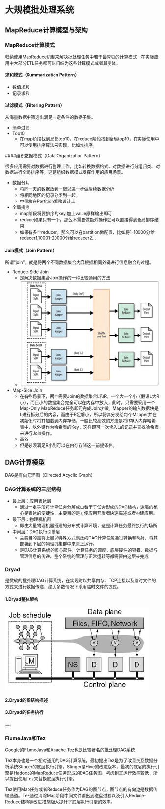 # 大规模批处理系统

## MapReduce计算模型与架构

### MapReduce计算模式

归纳使用MapReduce机制来解决批处理任务中若干最常见的计算模式，在实际应用中大部分ETL任务都可以归结为这些计算模式或者其变体。

#### 求和模式（Summarization Pattern）

* 数值求和
* 记录求和

#### 过滤模式（Filtering Pattern）

从海量数据中筛选出满足一定条件的数据子集。

* 简单过滤
* Top10
  * 在map阶段找到局部top10，在reduce阶段找到全局top10，在实际使用中可以使用排序算法来实现，比如堆排序。

####组织数据模式（Data Organization Pattern）

很多应用需要对数据进行整理工作，比如转换数据格式、对数据进行分组归类、对数据进行全局排序等，这是组织数据模式发挥作用的应用场景。

* 数据分片
  * 将同一天的数据放到一起以进一步做后续数据分析
  * 将相同地区的记录分类到一起。
  * 中信放在Partition策略设计上
* 全局排序
  * map阶段将要排序的key,加上value原样输出即可
  * reduce如果只有一个，那么不需要做额外操作就可以直接得到全局排序结果
  * 如果有多个reducer，那么可以在partition做配置，比如将1-10000分给reducer1,10001-20000分给reducer2...

#### Join模式（Join Pattern）

所谓“join”，就是将两个不同数据集合内容根据相同外键进行信息融合的过程。

* Reduce-Side Join
  * 是解决数据集合Join操作的一种比较通用的方法
  * <img src="../resources/reduce-side-join.png">
* Map-Side Join
  * 在有些场景下，两个需要Join的数据集合L和R，一个大一个小（假设L大R小），而且小的数据集合完全可以在内存中放入，此时，只需要采用一个Map-Only MapReduce任务即可完成Join才做。Mapper的输入数据块是L进行拆分后的内容，而由于R足够小，所以将其分发给每个Mapper并在初始化时将其加载到内存存储，一般比较高效的方法是将R存入内存哈希表中，以外键作为哈希表的Key，这样即可一次读入L的记录并查找哈希表来进行Join操作。
  * 高效
  * 但是必须满足R小到可以在内存存储这一前提条件。

## DAG计算模型

DAG是有向无环图（Directed Acyclic Graph）

### DAG计算系统的三层结构

* 最上层：应用表达层
  * 通过一定手段将计算任务分解成由若干子任务形成的DAG结构，这层的核心是表达的便捷性，主要目的是方便应用开发者快速描述或者构建应用。
* 最下层：物理机机群
  * 即由大量物理机器搭建的分布式计算环境，这是计算任务最终执行的场所
* 中间层：DAG执行引擎层
  * 主要目的是将上层以特殊方式表达的DAG计算任务通过转换和映射，将其部署到下层的物理机集群中来真正运行。
  * 是DAG计算系统的核心部件，计算任务的调度、底层硬件的容错、数据与管理信息的传递、整个系统的管理与正常运转等都需要由这层来完成

### Dryad

是微软的批处理DAG计算系统，在实现时以共享内存、TCP连接以及临时文件的方式来进行数据传递，绝大多数情况下采用临时文件的方式。

#### 1.Dryad整体架构

<img src="../resources/Dryad整体架构.jpg">

#### 2.Dryad的图结构描述

#### 3.Dryad的任务执行

。。。

### FlumeJava和Tez

Google的FlumeJava和Apache Tez也是比较著名的批处理DAG系统

Tez本身也是一个相对通用的DAG计算系统，最初提出Tez是为了改善交互数据分析系统Stinger的底层执行引擎，Stinger是Hive的改进版本，最初的底层的执行引擎是Hadoop的MapReduce任务形成的DAG任务图，考虑到其运行效率较低，所以提出使用Tez来替换底层执行引擎。

Tez使用Map任务或者Reduce任务作为DAG的图节点，图节点的有向边是数据传输通道。Tez通过消除Map阶段中间文件输出到磁盘过程以及引入Reduce-Reduce结构等改进措施极大提升了底层执行引擎的效率。

